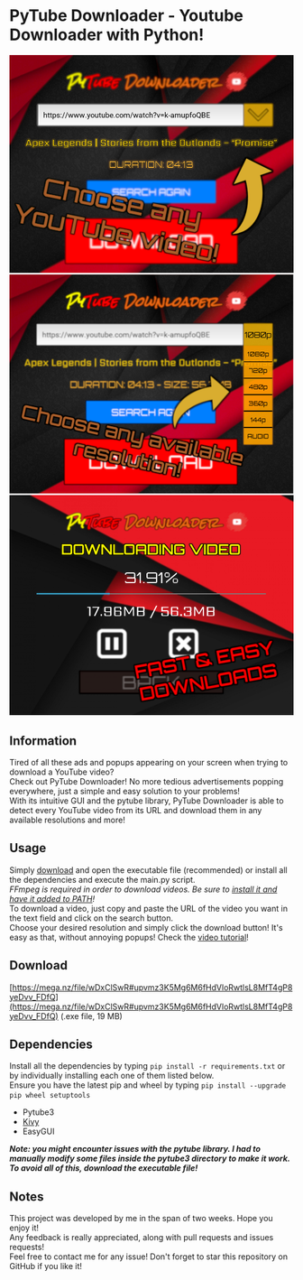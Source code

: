 # PyTube Downloader - Youtube Downloader with Python!

![](images/screenshot1.png)
![](images/screenshot2.png)
![](images/screenshot3.png)

## Information
Tired of all these ads and popups appearing on your screen when trying to download a YouTube video?\
Check out PyTube Downloader! No more tedious advertisements popping everywhere, just a simple and easy solution to your problems!\
With its intuitive GUI and the pytube library, PyTube Downloader is able to detect every YouTube video from its URL and download them in any available resolutions and more!

## Usage
Simply <a href="https://mega.nz/file/4L5VQCwL#YTjAW-A_PP9q97sUHsmqBHnPG4fV0BDkaGnGOI8XBb0" target="_blank">download</a> and open the executable file (recommended) or install all the dependencies and execute the main.py script.\
*FFmpeg is required in order to download videos. Be sure to <a href="https://www.wikihow.com/Install-FFmpeg-on-Windows" target="_blank">install it and have it added to PATH</a>!*\
To download a video, just copy and paste the URL of the video you want in the text field and click on the search button.\
Choose your desired resolution and simply click the download button! It's easy as that, without annoying popups!
Check the <a href="https://youtu.be/oWKE2u6k6zA" target="_blank">video tutorial</a>!

## Download
[https://mega.nz/file/wDxClSwR#upvmz3K5Mg6M6fHdVloRwtlsL8MfT4gP8yeDvv_FDfQ](https://mega.nz/file/wDxClSwR#upvmz3K5Mg6M6fHdVloRwtlsL8MfT4gP8yeDvv_FDfQ) (.exe file, 19 MB)

## Dependencies
Install all the dependencies by typing ```pip install -r requirements.txt``` or by individually installing each one of them listed below.\
Ensure you have the latest pip and wheel by typing ```pip install --upgrade pip wheel setuptools```

- Pytube3
- <a href="https://kivy.org/doc/stable/installation/installation-windows.html" target="_blank">Kivy</a>
- EasyGUI

**_Note: you might encounter issues with the pytube library. I had to manually modify some files inside the pytube3 directory to make it work. To avoid all of this, download the executable file!_**

## Notes
This project was developed by me in the span of two weeks. Hope you enjoy it!\
Any feedback is really appreciated, along with pull requests and issues requests!\
Feel free to contact me for any issue!
Don't forget to star this repository on GitHub if you like it!

